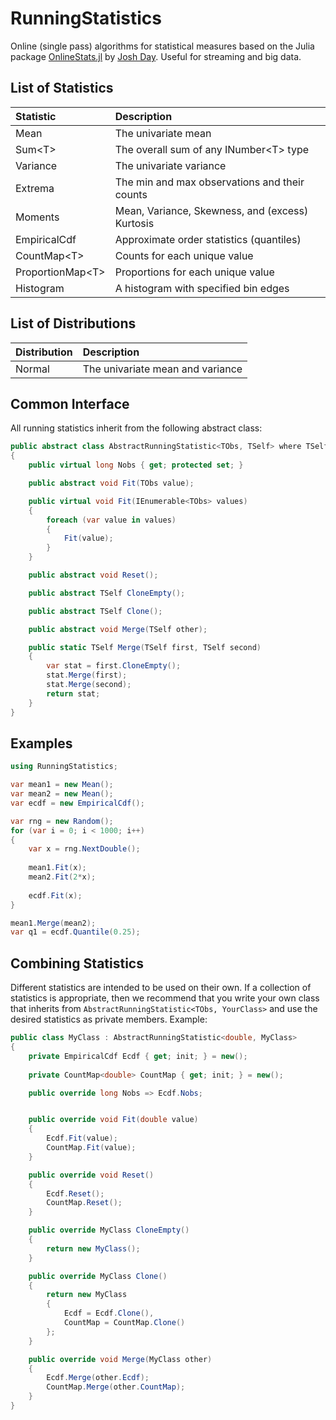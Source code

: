 # RunningStatistics
Online (single pass) algorithms for statistical measures based on the Julia package 
[OnlineStats.jl](https://github.com/joshday/OnlineStats.jl) by [Josh Day](https://github.com/joshday). Useful for streaming and big data.


## List of Statistics

| Statistic           | Description                                     |
|:--------------------|:------------------------------------------------|
| Mean                | The univariate mean                             |
| Sum\<T\>            | The overall sum of any INumber\<T\> type        |
| Variance            | The univariate variance                         |
| Extrema             | The min and max observations and their counts   |
| Moments             | Mean, Variance, Skewness, and (excess) Kurtosis |
| EmpiricalCdf        | Approximate order statistics (quantiles)        |
| CountMap\<T\>       | Counts for each unique value                    |
| ProportionMap\<T\>  | Proportions for each unique value               |
| Histogram           | A histogram with specified bin edges            |


## List of Distributions

| Distribution | Description                                         |
|:-------------|:----------------------------------------------------|
| Normal       | The univariate mean and variance                    |


## Common Interface

All running statistics inherit from the following abstract class:

```csharp
public abstract class AbstractRunningStatistic<TObs, TSelf> where TSelf : AbstractRunningStatistic<TObs, TSelf>
{
    public virtual long Nobs { get; protected set; }

    public abstract void Fit(TObs value);

    public virtual void Fit(IEnumerable<TObs> values)
    {
        foreach (var value in values)
        {
            Fit(value);
        }
    }

    public abstract void Reset();

    public abstract TSelf CloneEmpty();

    public abstract TSelf Clone();

    public abstract void Merge(TSelf other);

    public static TSelf Merge(TSelf first, TSelf second)
    {
        var stat = first.CloneEmpty();
        stat.Merge(first);
        stat.Merge(second);
        return stat;
    }
}

```


## Examples

```csharp
using RunningStatistics;

var mean1 = new Mean();
var mean2 = new Mean();
var ecdf = new EmpiricalCdf();

var rng = new Random();
for (var i = 0; i < 1000; i++)
{
    var x = rng.NextDouble();
    
    mean1.Fit(x);
    mean2.Fit(2*x);
    
    ecdf.Fit(x);
}

mean1.Merge(mean2);
var q1 = ecdf.Quantile(0.25);
```

## Combining Statistics

Different statistics are intended to be used on their own. If a collection of statistics is appropriate, then we recommend that you write your own class that inherits from `AbstractRunningStatistic<TObs, YourClass>` and use the desired statistics as private members. Example:

```csharp
public class MyClass : AbstractRunningStatistic<double, MyClass>
{
    private EmpiricalCdf Ecdf { get; init; } = new();
    
    private CountMap<double> CountMap { get; init; } = new();

    public override long Nobs => Ecdf.Nobs;


    public override void Fit(double value)
    {
        Ecdf.Fit(value);
        CountMap.Fit(value);
    }

    public override void Reset()
    {
        Ecdf.Reset();
        CountMap.Reset();
    }

    public override MyClass CloneEmpty()
    {
        return new MyClass();
    }

    public override MyClass Clone()
    {
        return new MyClass
        {
            Ecdf = Ecdf.Clone(),
            CountMap = CountMap.Clone()
        };
    }

    public override void Merge(MyClass other)
    {
        Ecdf.Merge(other.Ecdf);
        CountMap.Merge(other.CountMap);
    }
}
```